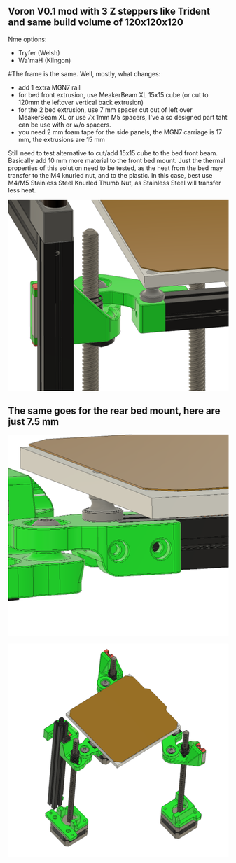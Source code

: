 ## Voron V0.1 mod with 3 Z steppers like Trident and same build volume of 120x120x120

Nme options:
- Tryfer (Welsh)
- Wa'maH (Klingon)          

#The frame is the same. Well, mostly, what changes:
- add 1 extra MGN7 rail
- for bed front extrusion, use MeakerBeam XL 15x15 cube (or cut to 120mm the leftover vertical back extrusion)
- for the 2 bed extrusion, use 7 mm spacer cut out of left over MeakerBeam XL or use 7x 1mm M5 spacers, I've also designed part taht can be use with or w/o spacers. 
- you need 2 mm foam tape for the side panels, the MGN7 carriage is 17 mm, the extrusions are 15 mm

Still need to test alternative to cut/add 15x15 cube to the bed front beam. Basically add 10 mm more material to the front bed mount. Just the thermal properties of this solution need to be tested, as the heat from the bed may transfer to the M4 knurled nut, and to the plastic.
In this case, best use M4/M5 Stainless Steel Knurled Thumb Nut, as Stainless Steel will transfer less heat.

![PIC](Images/3Frog-PIC02.png)

## The same goes for the rear bed mount, here are just 7.5 mm

![PIC](Images/3Frog-PIC03.png)

![PIC](Images/3Frog-PIC01.png)
